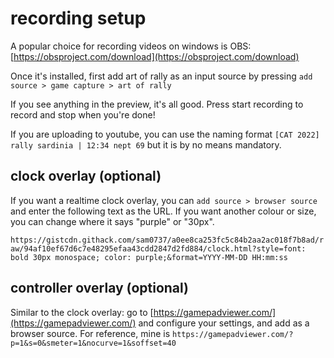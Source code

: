 # recording setup

A popular choice for recording videos on windows is OBS: [https://obsproject.com/download](https://obsproject.com/download)

Once it's installed, first add art of rally as an input source by pressing `add source > game capture > art of rally`

If you see anything in the preview, it's all good. Press start recording to record and stop when you're done!

If you are uploading to youtube, you can use the naming format `[CAT 2022] rally sardinia | 12:34 nept 69` but it is by no means mandatory.

## clock overlay (optional)

If you want a realtime clock overlay, you can `add source > browser source` and enter the following text as the URL. If you want another colour or size, you can change where it says "purple" or "30px".

`https://gistcdn.githack.com/sam0737/a0ee8ca253fc5c84b2aa2ac018f7b8ad/raw/94af10ef67d6c7e48295efaa43cdd2847d2fd884/clock.html?style=font: bold 30px monospace; color: purple;&format=YYYY-MM-DD HH:mm:ss`

## controller overlay (optional)

Similar to the clock overlay: go to [https://gamepadviewer.com/](https://gamepadviewer.com/) and configure your settings, and add as a browser source. For reference, mine is `https://gamepadviewer.com/?p=1&s=0&smeter=1&nocurve=1&soffset=40`
